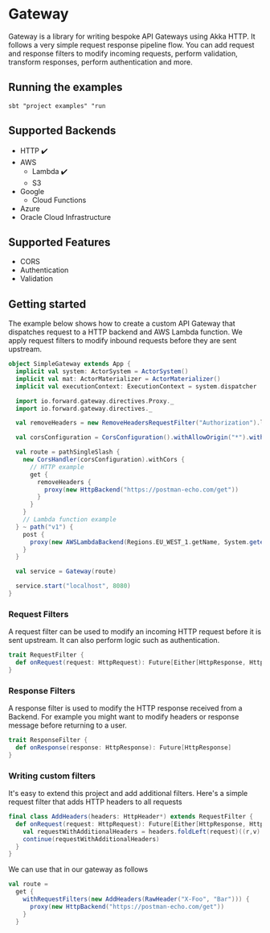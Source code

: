 # Gateway

Gateway is a library for writing bespoke API Gateways using Akka HTTP. It follows a very simple request response pipeline flow.
You can add request and response filters to modify incoming requests, perform validation, transform responses, perform authentication and more.

## Running the examples

```
sbt "project examples" "run
```

## Supported Backends

- HTTP :heavy_check_mark:
- AWS
  * Lambda :heavy_check_mark:
  * S3
- Google
  * Cloud Functions
- Azure
- Oracle Cloud Infrastructure

## Supported Features

- CORS
- Authentication
- Validation

## Getting started

The example below shows how to create a custom API Gateway that dispatches request to a HTTP backend and AWS Lambda function. We apply request filters to modify inbound requests before they are sent upstream. 

```scala
object SimpleGateway extends App {
  implicit val system: ActorSystem = ActorSystem()
  implicit val mat: ActorMaterializer = ActorMaterializer()
  implicit val executionContext: ExecutionContext = system.dispatcher

  import io.forward.gateway.directives.Proxy._
  import io.forward.gateway.directives._

  val removeHeaders = new RemoveHeadersRequestFilter("Authorization").lift

  val corsConfiguration = CorsConfiguration().withAllowOrigin("*").withAllowMethods("GET", "PUT")

  val route = pathSingleSlash {
    new CorsHandler(corsConfiguration).withCors {
      // HTTP example
      get {
        removeHeaders {
          proxy(new HttpBackend("https://postman-echo.com/get"))
        }
      }
    }
    // Lambda function example
  } ~ path("v1") {
    post {
      proxy(new AWSLambdaBackend(Regions.EU_WEST_1.getName, System.getenv("AWS_KEY"), System.getenv("AWS_SECRET"), "helloFunction"))
    }
  }

  val service = Gateway(route)

  service.start("localhost", 8080)
}
```

### Request Filters

A request filter can be used to modify an incoming HTTP request before it is sent upstream. It can also perform logic such as
authentication.

```scala
trait RequestFilter {
  def onRequest(request: HttpRequest): Future[Either[HttpResponse, HttpRequest]]
}
```

### Response Filters

A response filter is used to modify the HTTP response received from a Backend. For example you might want to modify headers or response message before returning to a user.

```scala
trait ResponseFilter {
  def onResponse(response: HttpResponse): Future[HttpResponse]
}
```

### Writing custom filters

It's easy to extend this project and add additional filters. Here's a simple request filter that adds HTTP headers to all requests

```scala
final class AddHeaders(headers: HttpHeader*) extends RequestFilter {
  def onRequest(request: HttpRequest): Future[Either[HttpResponse, HttpRequest]] = {
    val requestWithAdditionalHeaders = headers.foldLeft(request)((r,v) => r.addHeader(v))
    continue(requestWithAdditionalHeaders)
  }
}
```

We can use that in our gateway as follows

```scala
val route =
  get {
    withRequestFilters(new AddHeaders(RawHeader("X-Foo", "Bar"))) {
      proxy(new HttpBackend("https://postman-echo.com/get"))
    }
  }
```
